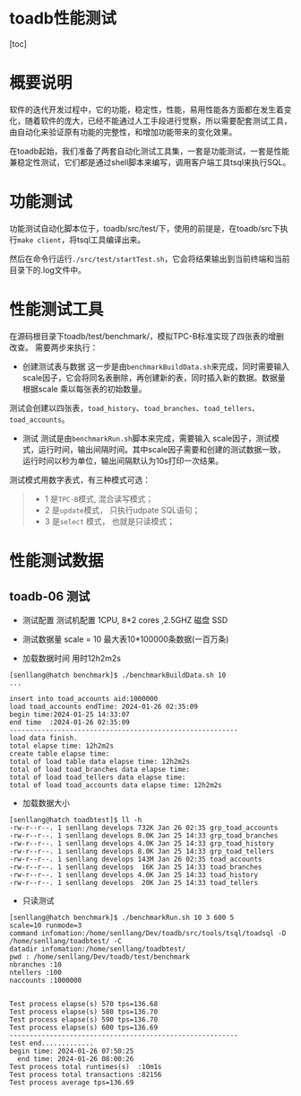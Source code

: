 toadb性能测试
=======================================================

[toc]

# 概要说明 

软件的迭代开发过程中，它的功能，稳定性，性能，易用性能各方面都在发生着变化，随着软件的庞大，已经不能通过人工手段进行觉察，所以需要配套测试工具，由自动化来验证原有功能的完整性，和增加功能带来的变化效果。

在toadb起始，我们准备了两套自动化测试工具集，一套是功能测试，一套是性能兼稳定性测试，它们都是通过shell脚本来编写，调用客户端工具tsql来执行SQL。

# 功能测试 

功能测试自动化脚本位于，toadb/src/test/下，使用的前提是，在toadb/src下执行`make client`，将tsql工具编译出来。

然后在命令行运行`./src/test/startTest.sh`，它会将结果输出到当前终端和当前目录下的.log文件中。

# 性能测试工具 

在源码根目录下toadb/test/benchmark/，模拟TPC-B标准实现了四张表的增删改查。
需要两步来执行：

* 创建测试表与数据 
这一步是由`benchmarkBuildData.sh`来完成，同时需要输入scale因子，它会将同名表删除，再创建新的表，同时插入新的数据。数据量根据scale 乘以每张表的初始数量。

测试会创建以四张表，`toad_history`、`toad_branches`、`toad_tellers`、`toad_accounts`。

* 测试
测试是由`benchmarkRun.sh`脚本来完成，需要输入 scale因子，测试模式，运行时间，输出间隔时间。其中scale因子需要和创建的测试数据一致，运行时间以秒为单位，输出间隔默认为10s打印一次结果。

测试模式用数字表式，有三种模式可选：
> * 1 是`TPC-B`模式, 混合读写模式； 
> * 2 是`update`模式， 只执行udpate SQL语句；
> * 3 是`select` 模式， 也就是只读模式；

# 性能测试数据 

## toadb-06 测试 
* 测试配置
测试机配置 1CPU, 8*2 cores ,2.5GHZ 
磁盘 SSD

* 测试数据量 
scale = 10 
最大表10*100000条数据(一百万条)

* 加载数据时间 
用时12h2m2s 

```shell
[senllang@hatch benchmark]$ ./benchmarkBuildData.sh 10
... 

insert into toad_accounts aid:1000000
load toad_accounts endTime: 2024-01-26 02:35:09
begin time:2024-01-25 14:33:07
end time  :2024-01-26 02:35:09
---------------------------------------------------------
load data finish.
total elapse time: 12h2m2s
create table elapse time:
total of load table data elapse time: 12h2m2s
total of load toad_branches data elapse time:
total of load toad_tellers data elapse time:
total of load toad_accounts data elapse time: 12h2m2s
```


* 加载数据大小 
```shell
[senllang@hatch toadbtest]$ ll -h
-rw-r--r--. 1 senllang develops 732K Jan 26 02:35 grp_toad_accounts
-rw-r--r--. 1 senllang develops 8.0K Jan 25 14:33 grp_toad_branches
-rw-r--r--. 1 senllang develops 4.0K Jan 25 14:33 grp_toad_history
-rw-r--r--. 1 senllang develops 8.0K Jan 25 14:33 grp_toad_tellers
-rw-r--r--. 1 senllang develops 143M Jan 26 02:35 toad_accounts
-rw-r--r--. 1 senllang develops  16K Jan 25 14:33 toad_branches
-rw-r--r--. 1 senllang develops 4.0K Jan 25 14:33 toad_history
-rw-r--r--. 1 senllang develops  20K Jan 25 14:33 toad_tellers
```

* 只读测试
```shell
[senllang@hatch benchmark]$ ./benchmarkRun.sh 10 3 600 5
scale=10 runmode=3
command infomation:/home/senllang/Dev/toadb/src/tools/tsql/toadsql -D /home/senllang/toadbtest/ -C
datadir infomation:/home/senllang/toadbtest/
pwd : /home/senllang/Dev/toadb/test/benchmark
nbranches :10
ntellers :100
naccounts :1000000


Test process elapse(s) 570 tps=136.68
Test process elapse(s) 580 tps=136.70
Test process elapse(s) 590 tps=136.70
Test process elapse(s) 600 tps=136.69
---------------------------------------------------------
test end.............
begin time: 2024-01-26 07:50:25
  end time: 2024-01-26 08:00:26
Test process total runtimes(s)  :10m1s
Test process total transactions :82156
Test process average tps=136.69

```

